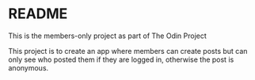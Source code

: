 # README

This is the members-only project as part of The Odin Project

This project is to create an app where members can create posts but can only see
who posted them if they are logged in, otherwise the post is anonymous.
